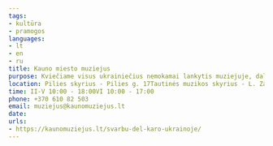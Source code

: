 ```yaml
---
tags:
- kultūra
- pramogos
languages:
- lt
- en
- ru
title: Kauno miesto muziejus
purpose: Kviečiame visus ukrainiečius nemokamai lankytis muziejuje, dalyvauti ekskursijose, edukaciniuose užsiėmimuose bei renginiuose. Kasoje pateikti asmens tapatybės dokumentus.
location: Pilies skyrius - Pilies g. 17Tautinės muzikos skyrius - L. Zamenhofo g. 12M. ir K. Petrauskų skyrius - K. Petrausko g. 31J. Gruodžio skyrius - Salako g. 18
time: II-V 10:00 - 18:00VI 10:00 - 17:00
phone: +370 610 82 503
email: muziejus@kaunomuziejus.lt
date: 
urls:
- https://kaunomuziejus.lt/svarbu-del-karo-ukrainoje/
---
```

